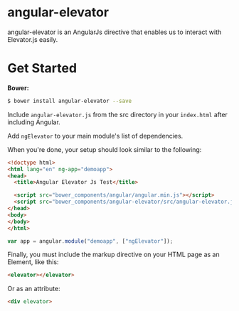 # angular-elevator

angular-elevator is an AngularJs directive that enables us to interact with Elevator.js easily.

# Get Started

**Bower:**

```bash
$ bower install angular-elevator --save
```

Include `angular-elevator.js` from the src directory in your `index.html` after including Angular.

Add `ngElevator` to your main module's list of dependencies.

When you're done, your setup should look similar to the following:

```html
<!doctype html>
<html lang="en" ng-app="demoapp">
<head>
  <title>Angular Elevator Js Test</title>

  <script src="bower_components/angular/angular.min.js"></script>
  <script src="bower_components/angular-elevator/src/angular-elevator.js"></script>
</head>
<body>
</body>
</html>
```


```javascript
var app = angular.module("demoapp", ["ngElevator"]);
```

Finally, you must include the markup directive on your HTML page as an Element, like this:

```html
<elevator></elevator>
```

Or as an attribute:

```html
<div elevator>
```
